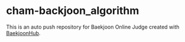 # cham-backjoon_algorithm
This is an auto push repository for Baekjoon Online Judge created with [BaekjoonHub](https://github.com/BaekjoonHub/BaekjoonHub).
